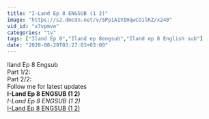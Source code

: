 ```yaml
---
title: "I-Land Ep 8 ENGSUB (1 2)"
image: "https://s2.dmcdn.net/v/SPpiA1VIHqwCOilKZ/x240"
vid_id: "x7vpmve"
categories: "tv"
tags: ["Iland Ep 8","Iland ep 8engsub","Iland ep 8 English sub"]
date: "2020-08-29T03:27:03+03:00"
---
```

Iland Ep 8 Engsub  <br>Part 1/2:   <br>Part 2/2:   <br>Follow me for latest updates<br><b>I-Land Ep 8 ENGSUB (1 2)</b><br> <i>I-Land Ep 8 ENGSUB (1 2)</i><br> <u>I-Land Ep 8 ENGSUB (1 2)</u>
